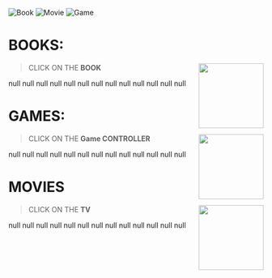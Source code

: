 ![Book](https://img.shields.io/badge/READ-TO_LEARN-gold)
![Movie](https://img.shields.io/badge/WATCH-TO_ENJOY-gold)
![Game](https://img.shields.io/badge/PLAY-TO_ALIVE-gold)

# BOOKS:
<img 
  src="https://img.icons8.com/color/128/book.png"
  width="128"
  align="right"
/>
> CLICK ON THE **BOOK**

null null null null null null null null null null null null null

# GAMES:
<img 
  src="https://img.icons8.com/color/128/controller.png"
  width="128"
  align="right"
/>
> CLICK ON THE **Game CONTROLLER**

null null null null null null null null null null null null null

# MOVIES
<img 
  src="https://img.icons8.com/color/128/clapperboard--v2.png"
  width="128"
  align="right"
/>
> CLICK ON THE **TV**

null null null null null null null null null null null null null
